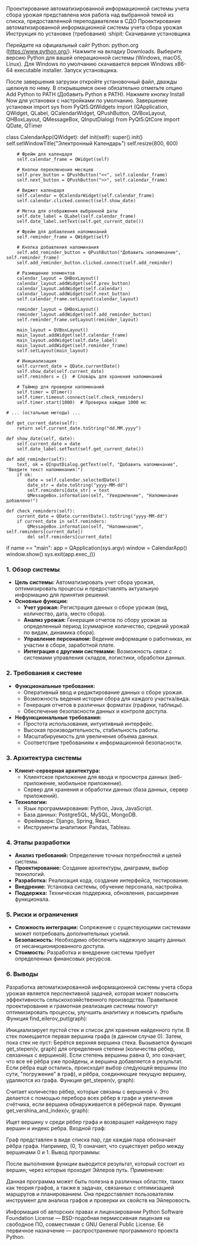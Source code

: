 Проектирование автоматизированной информационной системы учета сбора урожая представлена моя работа над выбранной темой из списка, предоставленной переподавателем в СДО
Проектирование автоматизированной информационной системы учета сбора урожая
Инструкция по установке (требования) :shipit:
Скачивание установщика

Перейдите на официальный сайт Python: python.org (https://www.python.org/).
Нажмите на вкладку Downloads.
Выберите версию Python для вашей операционной системы (Windows, macOS, Linux). Для Windows по умолчанию скачивается версия Windows x86-64 executable installer.
Запуск установщика.

После завершения загрузки откройте установочный файл, дважды щелкнув по нему.
В открывшемся окне обязательно отметьте опцию Add Python to PATH (Добавить Python в PATH).
Нажмите кнопку Install Now для установки с настройками по умолчанию.
Завершение установки
import sys
from PyQt5.QtWidgets import (QApplication, QWidget, QLabel, QCalendarWidget, QPushButton, 
                             QVBoxLayout, QHBoxLayout, QMessageBox, QInputDialog)
from PyQt5.QtCore import QDate, QTimer

class CalendarApp(QWidget):
    def init(self):
        super().init()
        self.setWindowTitle("Электронный Календарь")
        self.resize(800, 600)

        # Фрейм для календаря
        self.calendar_frame = QWidget(self)

        # Кнопки переключения месяцев
        self.prev_button = QPushButton("<<", self.calendar_frame)
        self.next_button = QPushButton(">>", self.calendar_frame)

        # Виджет календаря
        self.calendar = QCalendarWidget(self.calendar_frame)
        self.calendar.clicked.connect(self.show_date)

        # Метка для отображения выбранной даты
        self.date_label = QLabel(self.calendar_frame)
        self.date_label.setText(self.get_current_date())

        # Фрейм для добавления напоминаний
        self.reminder_frame = QWidget(self)

        # Кнопка добавления напоминания
        self.add_reminder_button = QPushButton("Добавить напоминание", self.reminder_frame)
        self.add_reminder_button.clicked.connect(self.add_reminder)

        # Размещение элементов
        calendar_layout = QHBoxLayout()
        calendar_layout.addWidget(self.prev_button)
        calendar_layout.addWidget(self.calendar)
        calendar_layout.addWidget(self.next_button)
        self.calendar_frame.setLayout(calendar_layout)

        reminder_layout = QHBoxLayout()
        reminder_layout.addWidget(self.add_reminder_button)
        self.reminder_frame.setLayout(reminder_layout)

        main_layout = QVBoxLayout()
        main_layout.addWidget(self.calendar_frame)
        main_layout.addWidget(self.date_label)
        main_layout.addWidget(self.reminder_frame)
        self.setLayout(main_layout)

        # Инициализация
        self.current_date = QDate.currentDate()
        self.show_date(self.current_date)
        self.reminders = {}  # Словарь для хранения напоминаний

        # Таймер для проверки напоминаний
        self.timer = QTimer()
        self.timer.timeout.connect(self.check_reminders)
        self.timer.start(1000)  # Проверка каждые 1000 мс

    # ... (остальные методы) ...

    def get_current_date(self):
        return self.current_date.toString("dd.MM.yyyy")

    def show_date(self, date):
        self.current_date = date
        self.date_label.setText(self.get_current_date())

    def add_reminder(self):
        text, ok = QInputDialog.getText(self, "Добавить напоминание", "Введите текст напоминания:")
        if ok:
            date = self.calendar.selectedDate()
            date_str = date.toString("yyyy-MM-dd")
            self.reminders[date_str] = text
            QMessageBox.information(self, "Уведомление", "Напоминание добавлено!")

    def check_reminders(self):
        current_date = QDate.currentDate().toString("yyyy-MM-dd")
        if current_date in self.reminders:
            QMessageBox.information(self, "Напоминание", self.reminders[current_date])
            del self.reminders[current_date]

if name == "main":
    app = QApplication(sys.argv)
    window = CalendarApp()
    window.show()
    sys.exit(app.exec_())


### 1. Обзор системы

* **Цель системы:** Автоматизировать учет сбора урожая, оптимизировать процессы и предоставлять актуальную информацию для принятия решений. 
* **Основные функции:**
    * **Учет урожая:** Регистрация данных о сборе урожая (вид, количество, дата, место сбора).
    * **Анализ урожая:** Генерация отчетов по сбору урожая за определенный период (суммарное количество, средний урожай по видам, динамика сбора).
    * **Управление персоналом:**  Ведение информации о работниках, их участии в сборе, заработной плате.
    * **Интеграция с другими системами:**  Возможность связи с системами управления складов, логистики, обработки данных.

### 2. Требования к системе

* **Функциональные требования:** 
    *  Оперативный ввод и редактирование данных о сборе урожая.
    *  Возможность ведения истории сбора для каждого участка/вида.
    *  Генерация отчетов в различных форматах (графики, таблицы).
    *  Обеспечение безопасности данных и контроля доступа. 
* **Нефункциональные требования:** 
    *  Простота использования, интуитивный интерфейс.
    *  Высокая производительность, стабильность работы.
    *  Масштабируемость для увеличения объема данных.
    *  Соответствие требованиям к информационной безопасности.

### 3. Архитектура системы

* **Клиент-серверная архитектура:**  
    *  Клиентское приложение для ввода и просмотра данных (веб-приложение, мобильное приложение).
    *  Сервер для хранения и обработки данных (база данных, сервер приложений).
* **Технологии:**
    *  Язык программирования: Python, Java, JavaScript.
    *  База данных: PostgreSQL, MySQL, MongoDB.
    *  Фреймворк: Django, Spring, React.
    *  Инструменты аналитики: Pandas, Tableau.

### 4. Этапы разработки

* **Анализ требований:**  Определение точных потребностей и целей системы.
* **Проектирование:**  Создание архитектуры, диаграмм, выбор технологий.
* **Разработка:**  Реализация кода, создание интерфейса, тестирование.
* **Внедрение:**  Установка системы, обучение персонала,  настройка.
* **Поддержка:**  Техническая поддержка, обновления, расширение функционала.

### 5. Риски и ограничения

* **Сложность интеграции:**  Сопряжение с существующими системами может потребовать дополнительных усилий.
* **Безопасность:**  Необходимо обеспечить надежную защиту данных от несанкционированного доступа.
* **Стоимость:**  Разработка и внедрение системы требует определенных финансовых ресурсов.

### 6. Выводы

Разработка автоматизированной информационной системы учета сбора урожая является  перспективной задачей, которая может повысить эффективность сельскохозяйственного производства.  Правильное проектирование и грамотная реализация системы помогут оптимизировать процессы, улучшить аналитику и повысить прибыль
Функция find_eilerov_put(graph):

Инициализирует пустой стек и список для хранения найденного пути.
В стек помещается первая вершина графа (в данном случае 0).
Затем, пока стек не пуст:
Берётся верхняя вершина стека.
Вызывается функция get_stepen(v, graph) для определения степени (количества рёбер, связанных с вершиной).
Если степень вершины равна 0, это означает, что все её рёбра уже пройдены, и вершина добавляется в результат.
Если рёбра ещё остались, происходит выбор следующей вершины (по сути, "погружение" в граф), и рёбра, соединяющие текущую вершину, удаляются из графа.
Функция get_stepen(v, graph):

Считает количество рёбер, которые связаны с вершиной v. Это делается с помощью перебора всех рёбер в графе и увеличения счётчика, если вершина обнаруживается в рёберной паре.
Функция get_vershina_and_index(v, graph):

Ищет вершину v среди рёбер графа и возвращает найденную пару вершин и индекс ребра.
Входной граф:

Граф представлен в виде списка пар, где каждая пара обозначает рёбра графа. Например, (0, 1) означает, что существует ребро между вершинами 0 и 1.
Вывод программы:

После выполнения функции выводится результат, который состоит из вершин, через которые проходит Эйлеров путь.
Применение:

Данная программа может быть полезна в различных областях, таких как теория графов, а также в задачах, связанных с оптимизацией маршрутов и планированием. Она предоставляет пользователям инструмент для анализа графов и проверки их свойств на Эйлеровость.

Информация об авторских правах и лицензировании
Python Software Foundation License — BSD-подобная пермиссивная лицензия на свободное ПО, совместимая с GNU General Public License. Её первичное назначение — распространение программного проекта Python.
